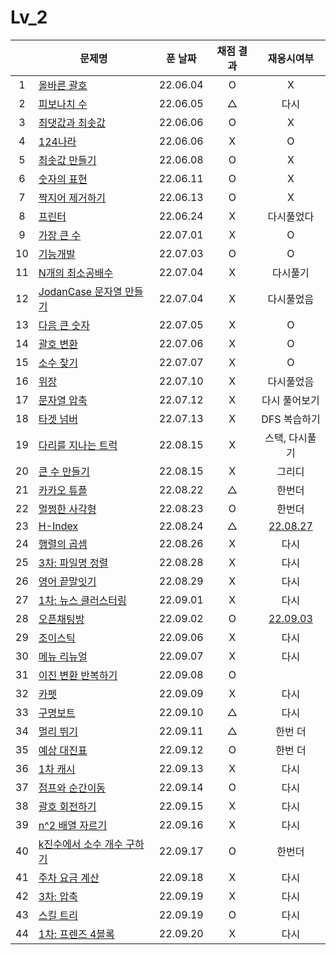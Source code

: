 # Lv_2
||문제명|푼 날짜|채점 결과|재응시여부|
|:-:|---|:---:|:---:|:---:|
|1|[올바른 괄호](./rightBracket.js)|22.06.04|O|X|
|2|[피보나치 수](./fibonachi.js)|22.06.05|△|다시|
|3|[최댓값과 최솟값](./maxAndMin.js)|22.06.06|O|X|
|4|[124나라](./oneTwoFour.js)|22.06.06|X|O|
|5|[최솟값 만들기](./accMin.js)|22.06.08|O|X|
|6|[숫자의 표현](./expressionNumber.js)|22.06.11|O|X|
|7|[짝지어 제거하기](./mateRemove.js)|22.06.13|O|X|
|8|[프린터](./printer.js)|22.06.24|X|다시풀었다|
|9|[가장 큰 수](./greatestNumber.js)|22.07.01|X|O|
|10|[기능개발](./functionDev.js)|22.07.03|O|O|
|11|[N개의 최소공배수](./nlcm.js)|22.07.04|X|다시풀기|
|12|[JodanCase 문자열 만들기](./jadenCaseString.js)|22.07.04|X|다시풀었음|
|13|[다음 큰 숫자](./nextBIgNumber.js)|22.07.05|X|O|
|14|[괄호 변환](./changeBracket.js)|22.07.06|X|O|
|15|[소수 찾기](./findPrime.js)|22.07.07|X|O|
|16|[위장](./camouflage.js)|22.07.10|X|다시풀었음|
|17|[문자열 압축](./stringCompression.js)|22.07.12|X|다시 풀어보기|
|18|[타겟 넘버](./targetNumber.js)|22.07.13|X|DFS 복습하기|
|19|[다리를 지나는 트럭](./passingTruck.js)|22.08.15|X|스택, 다시풀기|
|20|[큰 수 만들기](./makeBigNumber.js)|22.08.15|X|그리디|
|21|[카카오 튜플](./tuple.js)|22.08.22|△|한번더|
|22|[멀쩡한 사각형](./rightRect.js)|22.08.23|O|한번더|
|23|[H-Index](./hindex.js)|22.08.24|△|[22.08.27](./replay/hindex_re.js)|
|24|[행렬의 곱셈](./matrixMultiple.js)|22.08.26|X|다시|
|25|[3차: 파일명 정렬](./sortFileName.js)|22.08.28|X|다시|
|26|[영어 끝말잇기](./englishEnd.js)|22.08.29|X|다시|
|27|[1차: 뉴스 클러스터링](./newCluster.js)|22.09.01|X|다시|
|28|[오픈채팅방](./openChat.js)|22.09.02|O|[22.09.03](./replay/openChat_re.js)|
|29|[조이스틱](./joystick.js)|22.09.06|X|다시|
|30|[메뉴 리뉴얼](./menuRenew.js)|22.09.07|X|다시|
|31|[이진 변환 반복하기](./binaryRepeat.js)|22.09.08|O||
|32|[카펫](./carpet.js)|22.09.09|X|다시|
|33|[구명보트](./lifeboat.js)|22.09.10|△|다시|
|34|[멀리 뛰기](./longJump.js)|22.09.11|△|한번 더|
|35|[예상 대진표](./predict.js)|22.09.12|O|한번 더|
|36|[1차 캐시](./cash.js)|22.09.13|X|다시|
|37|[점프와 순간이동](./jumpAndMove.js)|22.09.14|O|다시|
|38|[괄호 회전하기](./spinBrackets.js)|22.09.15|X|다시|
|39|[n^2 배열 자르기](./arrayCutting.js)|22.09.16|X|다시|
|40|[k진수에서 소수 개수 구하기](./findPrimeNums.js)|22.09.17|O|한번더|
|41|[주차 요금 계산](./parkingFee.js)|22.09.18|X|다시|
|42|[3차: 압축](./compression.js)|22.09.19|X|다시|
|43|[스킬 트리](./skilltree.js)|22.09.19|O|다시|
|44|[1차: 프렌즈 4블록](./friendsBlock.js)|22.09.20|X|다시|